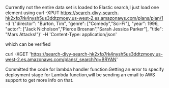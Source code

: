 Currently not the entire data set is loaded to Elastic search,I just load one element using
curl -XPUT https://search-divy-search-hk2xfp7rk4nysh5us3ddtzmoey.us-west-2.es.amazonaws.com/plans/plan/1 -d '{"director": "Burton, Tim", "genre": ["Comedy","Sci-Fi"], "year": 1996, "actor": ["Jack Nicholson","Pierce Brosnan","Sarah Jessica Parker"], "title": "Mars Attacks!"}' -H 'Content-Type: application/json'


which can be verified

curl -XGET 'https://search-divy-search-hk2xfp7rk4nysh5us3ddtzmoey.us-west-2.es.amazonaws.com/plans/_search?q=BRYAN'

Committed the code for lambda handler function.Getting an error to specify deployment stage for Lambda function,will be sending an email to AWS support to get more info on that.
